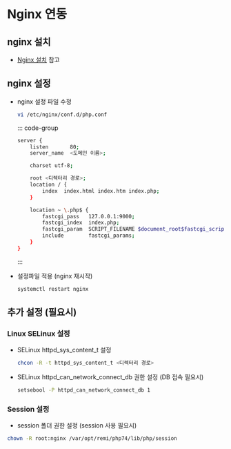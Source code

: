 # Nginx 연동

## nginx 설치

* [Nginx 설치](../nginx/install) 참고 

## nginx 설정

* nginx 설정 파일 수정

    ```bash
    vi /etc/nginx/conf.d/php.conf
    ```

    ::: code-group 
    ```bash [php.conf]
    server {
        listen       80;
        server_name  <도메인 이름>;

        charset utf-8;

        root <디렉터리 경로>;
        location / {
            index  index.html index.htm index.php;
        }

        location ~ \.php$ {
            fastcgi_pass   127.0.0.1:9000;
            fastcgi_index  index.php;
            fastcgi_param  SCRIPT_FILENAME $document_root$fastcgi_script_name;
            include        fastcgi_params;
        }
    }
    ```
    :::

* 설정파일 적용 (nginx 재시작)

    ```bash
    systemctl restart nginx
    ```

## 추가 설정 (필요시)

### Linux SELinux 설정
* SELinux httpd_sys_content_t 설정

    ```bash
    chcon -R -t httpd_sys_content_t <디렉터리 경로>
    ```

* SELinux httpd_can_network_connect_db 권한 설정 (DB 접속 필요시)

    ```bash
    setsebool -P httpd_can_network_connect_db 1
    ```

### Session 설정

* session 폴더 권한 설정 (session 사용 필요시)

```bash
chown -R root:nginx /var/opt/remi/php74/lib/php/session
```